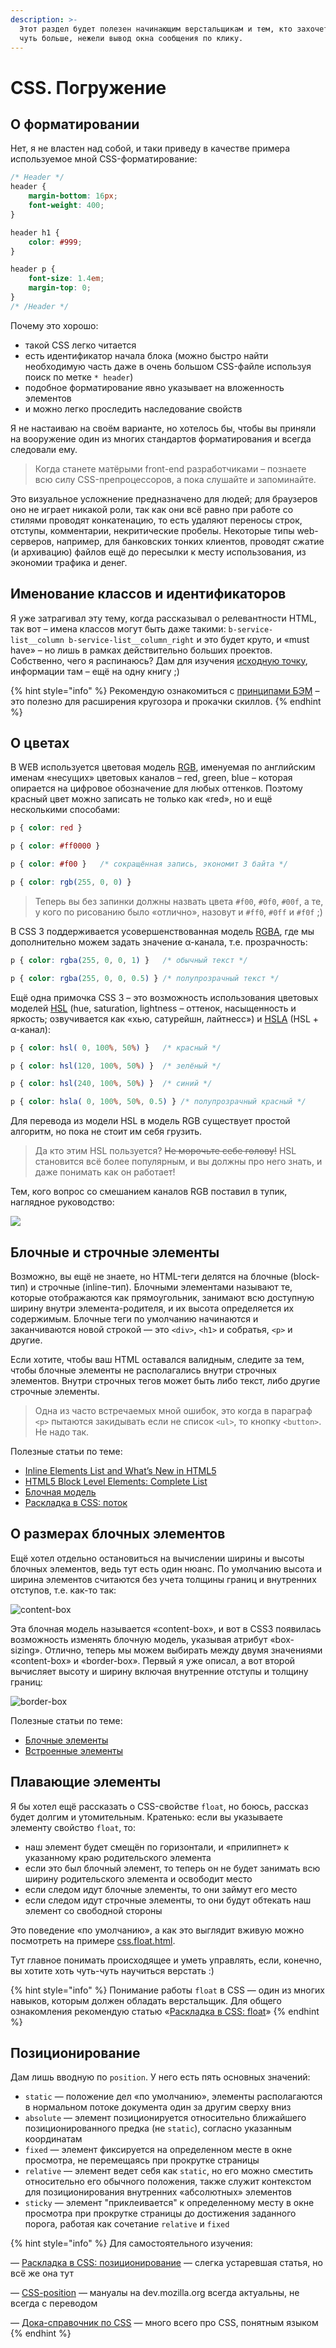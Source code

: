 ```yaml
---
description: >-
  Этот раздел будет полезен начинающим верстальщикам и тем, кто захочет сделать
  чуть больше, нежели вывод окна сообщения по клику.
---
```


# CSS. Погружение

## О форматировании <a href="#codestyle" id="codestyle"></a>

Нет, я не властен над собой, и таки приведу в качестве примера используемое мной CSS-форматирование:

```css
/* Header */
header {
    margin-bottom: 16px;
    font-weight: 400;
}

header h1 {
    color: #999;
}

header p {
    font-size: 1.4em;
    margin-top: 0;
}
/* /Header */
```

Почему это хорошо:

* такой CSS легко читается
* есть идентификатор начала блока (можно быстро найти необходимую часть даже в очень большом CSS-файле используя поиск по метке `* header`)
* подобное форматирование явно указывает на вложенность элементов
* и можно легко проследить наследование свойств

Я не настаиваю на своём варианте, но хотелось бы, чтобы вы приняли на вооружение один из многих стандартов форматирования и всегда следовали ему.

> Когда станете матёрыми front-end разработчиками – познаете всю силу CSS-препроцессоров, а пока слушайте и запоминайте.

Это визуальное усложнение предназначено для людей; для браузеров оно не играет никакой роли, так как они всё равно при работе со стилями проводят конкатенацию, то есть удаляют переносы строк, отступы, комментарии, некритические пробелы. Некоторые типы web-серверов, например, для банковских тонких клиентов, проводят сжатие (и архивацию) файлов ещё до пересылки к месту использования, из экономии трафика и денег.

## Именование классов и идентификаторов <a href="#naming-convention" id="naming-convention"></a>

Я уже затрагивал эту тему, когда рассказывал о релевантности HTML, так вот – имена классов могут быть даже такими: `b-service-list__column b-service-list__column_right` и это будет круто, и «must have» – но лишь в рамках действительно больших проектов. Собственно, чего я распинаюсь? Дам для изучения [исходную точку](https://ru.bem.info/methodology/), информации там – ещё на одну книгу ;)

{% hint style="info" %}
Рекомендую ознакомиться с [принципами БЭМ](https://ru.bem.info/methodology/) – это полезно для расширения кругозора и прокачки скиллов.
{% endhint %}

## О цветах <a href="#css-colors" id="css-colors"></a>

В WEB используется цветовая модель [RGB](https://www.w3.org/TR/css-color-3/#rgb-color), именуемая по английским именам «несущих» цветовых каналов – red, green, blue – которая опирается на цифровое обозначение для любых оттенков. Поэтому красный цвет можно записать не только как «red», но и ещё несколькими способами:

```css
p { color: red }

p { color: #ff0000 }

p { color: #f00 }   /* сокращённая запись, экономит 3 байта */

p { color: rgb(255, 0, 0) }
```

> Теперь вы без запинки должны назвать цвета `#f00`, `#0f0`, `#00f`, а те, у кого по рисованию было «отлично», назовут и `#ff0`, `#0ff` и `#f0f` ;)

В CSS 3 поддерживается усовершенствованная модель [RGBA](https://www.w3.org/TR/css-color-3/#rgba-color), где мы дополнительно можем задать значение α-канала, т.е. прозрачность:

```css
p { color: rgba(255, 0, 0, 1) }   /* обычный текст */

p { color: rgba(255, 0, 0, 0.5) } /* полупрозрачный текст */
```

Ещё одна примочка CSS 3 – это возможность использования цветовых моделей [HSL](https://www.w3.org/TR/css-color-3/#hsl-color) (hue, saturation, lightness – оттенок, насыщенность и яркость; озвучивается как «хью, сатурейшн, лайтнесс») и [HSLA](https://www.w3.org/TR/css-color-3/#hsla-color) (HSL + α-канал):

```css
p { color: hsl( 0, 100%, 50%) }   /* красный */

p { color: hsl(120, 100%, 50%) }  /* зелёный */

p { color: hsl(240, 100%, 50%) }  /* синий */

p { color: hsla( 0, 100%, 50%, 0.5) } /* полупрозрачный красный */
```

Для перевода из модели HSL в модель RGB существует простой алгоритм, но пока не стоит им себя грузить.

> Да кто этим HSL пользуется? ~~Не морочьте себе голову!~~ HSL становится всё более популярным, и вы должны про него знать, и даже понимать как он работает!

Тем, кого вопрос со смешанием каналов RGB поставил в тупик, наглядное руководство:

![](../.gitbook/assets/colors.gif)

## Блочные и строчные элементы <a href="#block-and-inline" id="block-and-inline"></a>

Возможно, вы ещё не знаете, но HTML-теги делятся на блочные (block-тип) и строчные (inline-тип). Блочными элементами называют те, которые отображаются как прямоугольник, занимают всю доступную ширину внутри элемента-родителя, и их высота определяется их содержимым. Блочные теги по умолчанию начинаются и заканчиваются новой строкой — это `<div>`, `<h1>` и собратья, `<p>` и другие.

Если хотите, чтобы ваш HTML оставался валидным, следите за тем, чтобы блочные элементы не располагались внутри строчных элементов. Внутри строчных тегов может быть либо текст, либо другие строчные элементы.

> Одна из часто встречаемых мной ошибок, это когда в параграф `<p>` пытаются закидывать если не список `<ul>`, то кнопку `<button>`.  Не надо так.&#x20;

Полезные статьи по теме:

* [Inline Elements List and What’s New in HTML5](https://www.tutorialchip.com/tutorials/inline-elements-list-whats-new-in-html5/)
* [HTML5 Block Level Elements: Complete List](https://www.tutorialchip.com/tutorials/html5-block-level-elements-complete-list/)
* [Блочная модель](https://doka.guide/css/box-model/)
* [Раскладка в CSS: поток](https://softwaremaniacs.org/blog/2005/08/27/css-layout-flow/)

## О размерах блочных элементов <a href="#size" id="size"></a>

Ещё хотел отдельно остановиться на вычислении ширины и высоты блочных элементов, ведь тут есть один нюанс. По умолчанию высота и ширина элементов считаются без учета толщины границ и внутренних отступов, т.е. как-то так:

![content-box](../.gitbook/assets/box-height-1.png)

Эта блочная модель называется «content-box», и вот в CSS3 появилась возможность изменять блочную модель, указывая атрибут «box-sizing». Отлично, теперь мы можем выбирать между двумя значениями «content-box» и «border-box». Первый я уже описал, а вот второй вычисляет высоту и ширину включая внутренние отступы и толщину границ:

![border-box](../.gitbook/assets/box-height-2.png)

Полезные статьи по теме:

* [Блочные элементы](https://htmlbook.ru/content/blochnye-elementy)
* [Встроенные элементы](https://htmlbook.ru/content/vstroennye-elementy)

## Плавающие элементы <a href="#float" id="float"></a>

Я бы хотел ещё рассказать о CSS-свойстве `float`, но боюсь, рассказ будет долгим и утомительным. Кратенько: если вы указываете элементу свойство `float`, то:

* наш элемент будет смещён по горизонтали, и «прилипнет» к указанному краю родительского элемента
* если это был блочный элемент, то теперь он не будет занимать всю ширину родительского элемента и освободит место
* если следом идут блочные элементы, то они займут его место
* если следом идут строчные элементы, то они будут обтекать наш элемент со свободной стороны

Это поведение «по умолчанию», а как это выглядит вживую можно посмотреть на примере [css.float.html](https://anton.shevchuk.name/book/code/css.float.html).

Тут главное понимать происходящее и уметь управлять, если, конечно, вы хотите хоть чуть-чуть научиться верстать :)

{% hint style="info" %}
Понимание работы `float` в CSS — один из многих навыков, которым должен обладать верстальщик. Для общего ознакомления рекомендую статью «[Раскладка в CSS: float](https://softwaremaniacs.org/blog/2005/12/01/css-layout-float/)»
{% endhint %}

## Позиционирование <a href="#position" id="position"></a>

Дам лишь вводную по `position`. У него есть пять основных значений:

* `static` — положение дел «по умолчанию», элементы располагаются в нормальном потоке документа один за другим сверху вниз
* `absolute` — элемент позиционируется относительно ближайшего позиционированного предка (не `static`), согласно указанным координатам
* `fixed` — элемент фиксируется на определенном месте в окне просмотра, не перемещаясь при прокрутке страницы
* `relative` — элемент ведет себя как `static`, но его можно сместить относительно его обычного положения, также служит контекстом для позиционирования внутренних «абсолютных» элементов
* `sticky` — элемент "приклеивается" к определенному месту в окне просмотра при прокрутке страницы до достижения заданного порога, работая как сочетание `relative` и `fixed`

{% hint style="info" %}
Для самостоятельного изучения:

— [Раскладка в CSS: позиционирование](https://softwaremaniacs.org/blog/2005/08/03/css-layout-positioning/) — слегка устаревшая статья, но всё же она тут

— [CSS-position](https://developer.mozilla.org/ru/docs/Web/CSS/position) — мануалы на dev.mozilla.org всегда актуальны, не всегда с переводом

— [Дока-справочник по CSS](https://doka.guide/css/) — много всего про CSS, понятным языком
{% endhint %}
